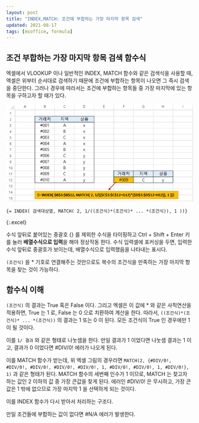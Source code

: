 ```yaml
---
layout: post
title: "INDEX,MATCH: 조건에 부합하는 가장 마지막 항목 검색"
updated: 2021-08-17
tags: [msoffice, formula]
---
```


## 조건 부합하는 가장 마지막 항목 검색 함수식

엑셀에서 VLOOKUP 이나 일반적인 INDEX, MATCH 함수와 같은 검색식을 사용할 때, 엑셀은 위부터 순서대로 검색하기 때문에 조건에 부합하는 항목이 나오면 그 즉시 검색을 중단한다. 그러나 경우에 따라서는 조건에 부합하는 항목들 중 가장 마지막에 있는 항목을 구하고자 할 때가 있다.

![그림00](/img/msoffice/formula/formula-0022.png)

```excel
{= INDEX( 검색대상열, MATCH( 2, 1/((조건식)*(조건식)* ... *(조건식)), 1 ))}
```
{:.excel}

수식 앞뒤로 붙어있는 중괄호 {} 를 제외한 수식을 타이핑하고 Ctrl + Shift + Enter 키를 눌러 **배열수식으로 입력**을 해야 정상작동 한다. 수식 입력셀에 포커싱을 두면, 입력한 수식 앞뒤로 중괄호가 보이는데, 배열수식으로 입력했음을 나타내는 표시다.

`(조건식)` 을 * 기호로 연결해주는 것만으로도 복수의 조건식을 만족하는 가장 마지막 항목을 찾는 것이 가능하다.

## 함수식 이해

`(조건식)` 의 결과는 True 혹은 False 이다. 그리고 엑셀은 이 값에 * 와 같은 사칙연산을 적용하면, True 는 1 로, False 는 0 으로 치환하여 계산을 한다. 따라서, `((조건식)*(조건식)* ... *(조건식))` 의 결과는 1 또는 0 이 된다. 모든 조건식이 True 인 경우에만 1 이 될 것이다.

이를 `1/ 결과` 와 같은 형태로 나눗셈을 한다. 만일 결과가 1 이었다면 나눗셈 결과는 1 이고, 결과가 0 이었다면 #DIV/0! 에러가 나오게 된다.

이를 MATCH 함수가 받는데, 위 엑셀 그림의 경우라면 `MATCH(2, {#DIV/0!, #DIV/0!, #DIV/0!, #DIV/0!, #DIV/0!, 1, #DIV/0!, #DIV/0!, 1, #DIV/0!}, 1)` 과 같은 형태가 된다. MATCH 함수의 세번째 인수가 1 이므로, MATCH 는 찾고자 하는 값인 2 이하의 값 중 가장 큰값을 찾게 된다. 에러인 #DIV/0! 은 무시하고, 가장 큰 값은 1 밖에 없으므로 가장 마지막 1 을 선택하게 되는 것이다.

이를 INDEX 함수가 다시 받아서 처리하는 구조다.

만일 조건들에 부합하는 값이 없다면 #N/A 에러가 발생한다.